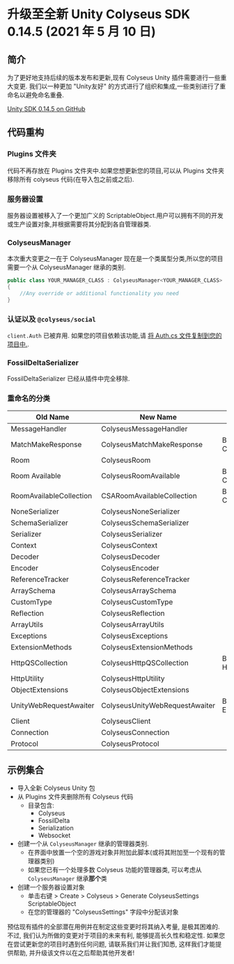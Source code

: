 # 升级至全新 Unity Colyseus SDK 0.14.5 (2021 年 5 月 10 日)

## 简介

为了更好地支持后续的版本发布和更新,现有 Colyseus Unity 插件需要进行一些重大变更. 我们以一种更加 "Unity友好" 的方式进行了组织和集成,一些类别进行了重命名以避免命名重叠.

[Unity SDK 0.14.5 on GitHub](https://github.com/colyseus/colyseus-unity3d/releases/tag/0.14.5)

## 代码重构

### Plugins 文件夹

代码不再存放在 Plugins 文件夹中.如果您想更新您的项目,可以从 Plugins 文件夹移除所有 colyseus 代码(在导入包之前或之后).

### 服务器设置

服务器设置被移入了一个更加广义的 ScriptableObject.用户可以拥有不同的开发或生产设置对象,并根据需要将其分配到各自管理器类.

### ColyseusManager

本次重大变更之一在于 ColyseusManager 现在是一个类属型分类,所以您的项目需要一个从 ColyseusManager 继承的类别.

```csharp
public class YOUR_MANAGER_CLASS : ColyseusManager<YOUR_MANAGER_CLASS>
{
    //Any override or additional functionality you need
}
```
### 认证以及 `@colyseus/social`

`client.Auth` 已被弃用. 如果您的项目依赖该功能,请 [将 Auth.cs 文件复制到您的项目中.](https://github.com/colyseus/colyseus-unity3d/blob/2d54b25c1b8118191a627556d06aa14313f269f8/Assets/Plugins/Colyseus/Auth.cs).

### FossilDeltaSerializer

FossilDeltaSerializer 已经从插件中完全移除.

### 重命名的分类

| **Old Name** | **New Name** | **Notes** |
| --- | --- | --- |
| MessageHandler | ColyseusMessageHandler |
| MatchMakeResponse | ColyseusMatchMakeResponse | Broken out of Client.cs |
| Room | ColyseusRoom |
| Room Available | ColyseusRoomAvailable | Broken out of Client.cs |
| RoomAvailableCollection | CSARoomAvailableCollection | Broken out of Client.cs |
| NoneSerializer | ColyseusNoneSerializer |
| SchemaSerializer | ColyseusSchemaSerializer |
| Serializer | ColyseusSerializer |
| Context | ColyseusContext |
| Decoder | ColyseusDecoder |
| Encoder | ColyseusEncoder |
| ReferenceTracker | ColyseusReferenceTracker |
| ArraySchema | ColyseusArraySchema |
| CustomType | ColyseusCustomType |
| Reflection | ColyseusReflection |
| ArrayUtils | ColyseusArrayUtils |
| Exceptions | ColyseusExceptions |
| ExtensionMethods | ColyseusExtensionMethods |
| HttpQSCollection | ColyseusHttpQSCollection | Broken out of HttpUtility.cs |
| HttpUtility | ColyseusHttpUtility |
| ObjectExtensions | ColyseusObjectExtensions |
| UnityWebRequestAwaiter | ColyseusUnityWebRequestAwaiter | Broken out of ExtensionMethods.cs |
| Client | ColyseusClient |
| Connection | ColyseusConnection |
| Protocol | ColyseusProtocol |

## 示例集合

- 导入全新 Colyseus Unity 包
- 从 Plugins 文件夹删除所有 Colyseus 代码
    - 目录包含:
        - Colyseus
        - FossilDelta
        - Serialization
        - Websocket
- 创建一个从 `ColyseusManager` 继承的管理器类别.
    - 在界面中放置一个空的游戏对象并附加此脚本(或将其附加至一个现有的管理器类别)
    - 如果您已有一个处理多数 Colyseus 功能的管理器类, 可以考虑从 `ColyseusManager` 继承**那个**类
- 创建一个服务器设置对象
    - 单击右键 > Create > Colyseus > Generate ColyseusSettings ScriptableObject
    - 在您的管理器的 "ColyseusSettings" 字段中分配该对象

预估现有插件的全部潜在用例并在制定这些变更时将其纳入考量, 是极其困难的. 不过, 我们认为所做的变更对于项目的未来有利, 能够提高长久性和稳定性. 如果您在尝试更新您的项目时遇到任何问题, 请联系我们并让我们知悉, 这样我们才能提供帮助, 并升级该文件以在之后帮助其他开发者!
